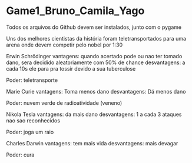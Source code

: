 # Game1_Bruno_Camila_Yago
Todos os arquivos do Github devem ser instalados, junto com o pygame

Uns dos melhores cientistas da história foram teletransportados para uma arena onde devem competir pelo nobel por
1:30

Erwin Schrödinger
vantagens: quando acertado pode ou nao ter tomado dano, sera decidido aleatoriamente com 50% de chance
desvantagens: a cada 10s ele para pra tossir devido a sua tuberculose

Poder: teletransporte

Marie Curie
vantagens: Toma menos dano
desvantagens: Dá menos dano

Poder: nuvem verde de radioatividade (veneno)

Nikola Tesla
vantagens: da mais dano
desvantagens:  1 a cada 3 ataques nao sao reconhecidos

Poder: joga um raio

Charles Darwin
vantagens:  tem mais vida
desvantagens: mais devagar

Poder: cura
